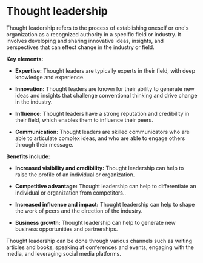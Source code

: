# Thought leadership

Thought leadership refers to the process of establishing oneself or one's organization as a recognized authority in a specific field or industry. It involves developing and sharing innovative ideas, insights, and perspectives that can effect change in the industry or field.

**Key elements:**

* **Expertise:** Thought leaders are typically experts in their field, with deep knowledge and experience.

* **Innovation:** Thought leaders are known for their ability to generate new ideas and insights that challenge conventional thinking and drive change in the industry.

* **Influence:** Thought leaders have a strong reputation and credibility in their field, which enables them to influence their peers.

* **Communication:** Thought leaders are skilled communicators who are able to articulate complex ideas, and who are able to  engage others through their message.

**Benefits include:**

* **Increased visibility and credibility:** Thought leadership can help to raise the profile of an individual or organization.

* **Competitive advantage:** Thought leadership can help to differentiate an individual or organization from competitors..

* **Increased influence and impact:** Thought leadership can help to shape the work of peers and the direction of the industry.

* **Business growth:** Thought leadership can help to generate new business opportunities and partnerships.

Thought leadership can be done through various channels such as writing articles and books, speaking at conferences and events, engaging with the media, and leveraging social media platforms.
